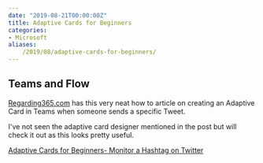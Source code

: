 ```yaml
---
date: "2019-08-21T00:00:00Z"
title: Adaptive Cards for Beginners
categories:
- Microsoft
aliases:
    /2019/08/adaptive-cards-for-beginners/
---
```

## Teams and Flow

[Regarding365.com](https://regarding365.com) has this very neat how to article on creating an Adaptive Card in Teams when someone sends a specific Tweet.

I've not seen the adaptive card designer mentioned in the post but will check it out as this looks pretty useful.

[Adaptive Cards for Beginners- Monitor a Hashtag on Twitter](https://regarding365.com/adaptive-cards-for-beginners-monitor-a-hashtag-on-twitter-1b9c1ea6e56f)
